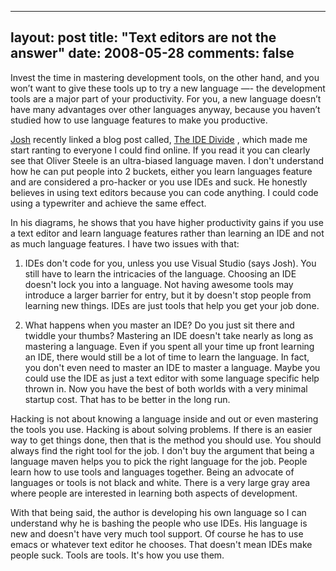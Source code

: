 
---
layout: post
title: "Text editors are not the answer"
date: 2008-05-28
comments: false
---


Invest the time in mastering development tools, on the other hand, and you won’t want to give these tools up to try a new language —- the development tools are a major part of your productivity. For you, a new language doesn’t have many advantages over other languages anyway, because you haven’t studied how to use language features to make you productive.  

[Josh][1]  recently linked a blog post called, [The IDE Divide][2] , which made me start ranting to everyone I could find online.  If you read it you can clearly see that Oliver Steele is an ultra-biased language maven.  I don't understand how he can put people into 2 buckets, either you learn languages feature and are considered a pro-hacker or you use IDEs and suck.  He honestly believes in using text editors because you can code anything.  I could code using a typewriter and achieve the same effect.

In his diagrams, he shows that you have higher productivity gains if you use a text editor and learn language features rather than learning an IDE and not as much language features.  I have two issues with that: 

1. IDEs don't code for you, unless you use Visual Studio (says Josh).  You still have to learn the intricacies of the language.  Choosing an IDE doesn't lock you into a language.  Not having awesome tools may introduce a larger barrier for entry, but it by doesn't stop people from learning new things. IDEs are just tools that help you get your job done. 

2. What happens when you master an IDE?  Do you just sit there and twiddle your thumbs?  Mastering an IDE doesn't take nearly as long as mastering a language.  Even if you spent all your time up front learning an IDE, there would still be a lot of time to learn the language.  In fact, you don't even need to master an IDE to master a language.  Maybe you could use the IDE as just a text editor with some language specific help thrown in.   Now you have the best of both worlds with a very minimal startup cost.  That has to be better in the long run.

Hacking is not about knowing a language inside and out or even mastering the tools you use.  Hacking is about solving problems.  If there is an easier way to get things done, then that is the method you should use.  You should always find the right tool for the job.  I don't buy the argument that being a language maven helps you to pick the right language for the job.  People learn how to use tools and languages together.  Being an advocate of languages or tools is not black and white.  There is a very large gray area where people are interested in learning both aspects of development.

With that being said, the author is developing his own language so I can understand why he is bashing the people who use IDEs.  His language is new and doesn't have very much tool support.  Of course he has to use emacs or whatever text editor he chooses.   That doesn't mean IDEs make people suck.  Tools are tools.  It's how you use them.


  [1]: http://jpstup.blogspot.com/
  [2]: http://osteele.com/archives/2004/11/ides
